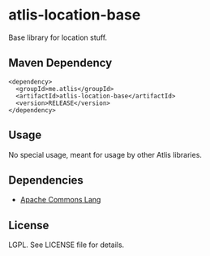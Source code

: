 # atlis-location-base
Base library for location stuff.

## Maven Dependency
```
<dependency>
  <groupId>me.atlis</groupId>
  <artifactId>atlis-location-base</artifactId>
  <version>RELEASE</version>
</dependency>
```

## Usage

No special usage, meant for usage by other Atlis libraries.

## Dependencies

* [Apache Commons Lang](http://commons.apache.org/proper/commons-lang/)

## License

LGPL. See LICENSE file for details.



